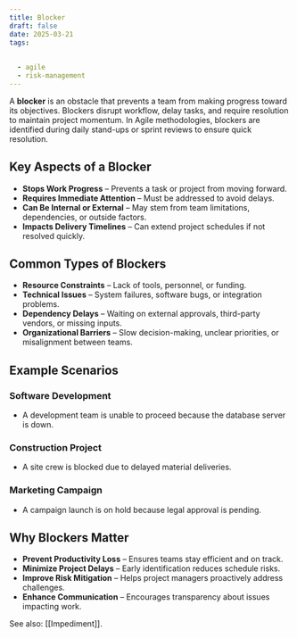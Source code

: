 ```yaml
---
title: Blocker
draft: false
date: 2025-03-21
tags:
  
  
  - agile
  - risk-management
---
```


A **blocker** is an obstacle that prevents a team from making progress toward its objectives. Blockers disrupt workflow, delay tasks, and require resolution to maintain project momentum. In Agile methodologies, blockers are identified during daily stand-ups or sprint reviews to ensure quick resolution.

## Key Aspects of a Blocker
- **Stops Work Progress** – Prevents a task or project from moving forward.
- **Requires Immediate Attention** – Must be addressed to avoid delays.
- **Can Be Internal or External** – May stem from team limitations, dependencies, or outside factors.
- **Impacts Delivery Timelines** – Can extend project schedules if not resolved quickly.

## Common Types of Blockers
- **Resource Constraints** – Lack of tools, personnel, or funding.
- **Technical Issues** – System failures, software bugs, or integration problems.
- **Dependency Delays** – Waiting on external approvals, third-party vendors, or missing inputs.
- **Organizational Barriers** – Slow decision-making, unclear priorities, or misalignment between teams.

## Example Scenarios

### **Software Development**
- A development team is unable to proceed because the database server is down.

### **Construction Project**
- A site crew is blocked due to delayed material deliveries.

### **Marketing Campaign**
- A campaign launch is on hold because legal approval is pending.

## Why Blockers Matter
- **Prevent Productivity Loss** – Ensures teams stay efficient and on track.
- **Minimize Project Delays** – Early identification reduces schedule risks.
- **Improve Risk Mitigation** – Helps project managers proactively address challenges.
- **Enhance Communication** – Encourages transparency about issues impacting work.

See also: [[Impediment]].
